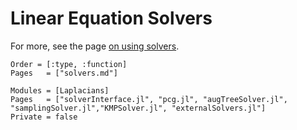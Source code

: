 # Linear Equation Solvers

For more, see the page [on using solvers](usingSolvers.md).


```@index
Order = [:type, :function]
Pages   = ["solvers.md"]
```

```@autodocs
Modules = [Laplacians]
Pages   = ["solverInterface.jl", "pcg.jl", "augTreeSolver.jl", "samplingSolver.jl","KMPSolver.jl", "externalSolvers.jl"]
Private = false
```
